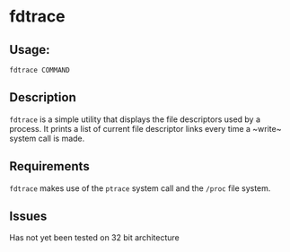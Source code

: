 # fdtrace
## Usage:

    fdtrace COMMAND

## Description
`fdtrace` is a simple utility that displays the file descriptors used by a process. It prints a list of current file descriptor links every time a ~write~ system call is made. 

## Requirements
`fdtrace` makes use of the `ptrace` system call and the `/proc` file system.

## Issues
Has not yet been tested on 32 bit architecture
